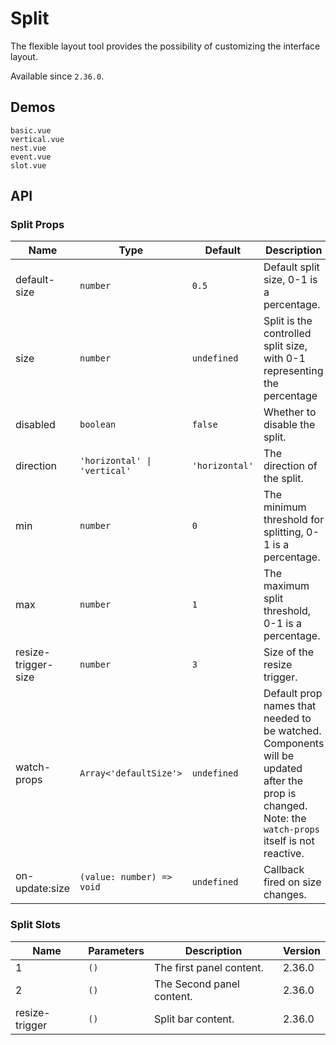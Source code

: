 # Split

The flexible layout tool provides the possibility of customizing the interface layout.

Available since `2.36.0`.

## Demos

```demo
basic.vue
vertical.vue
nest.vue
event.vue
slot.vue
```

## API

### Split Props

| Name | Type | Default | Description | Version |
| --- | --- | --- | --- | --- |
| default-size | `number` | `0.5` | Default split size, 0-1 is a percentage. | 2.36.0 |
| size | `number` | `undefined` | Split is the controlled split size, with 0-1 representing the percentage | NEXT_VERSION |
| disabled | `boolean` | `false` | Whether to disable the split. | 2.36.0 |
| direction | `'horizontal' \| 'vertical'` | `'horizontal'` | The direction of the split. | 2.36.0 |
| min | `number` | `0` | The minimum threshold for splitting, 0-1 is a percentage. | 2.36.0 |
| max | `number` | `1` | The maximum split threshold, 0-1 is a percentage. | 2.36.0 |
| resize-trigger-size | `number` | `3` | Size of the resize trigger. | 2.36.0 |
| watch-props | `Array<'defaultSize'>` | `undefined` | Default prop names that needed to be watched. Components will be updated after the prop is changed. Note: the `watch-props` itself is not reactive. | NEXT_VERSION |
| on-update:size | `(value: number) => void` | `undefined` | Callback fired on size changes. | NEXT_VERSION |

### Split Slots

| Name           | Parameters | Description               | Version |
| -------------- | ---------- | ------------------------- | ------- |
| 1              | `()`       | The first panel content.  | 2.36.0  |
| 2              | `()`       | The Second panel content. | 2.36.0  |
| resize-trigger | `()`       | Split bar content.        | 2.36.0  |
